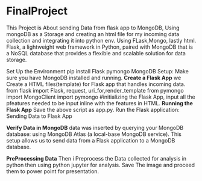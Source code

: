 # FinalProject
This Project is About sending Data from flask app to MongoDB, Using mongoDB as a Storage and creating an html file for my incoming data collection and integrating it into python env. Using FLask,Mongo, lastly html. 
Flask, a lightweight web framework in Python, paired with MongoDB that is a NoSQL database that provides a flexible and scalable solution for data storage.

Set Up the Environment
pip install Flask pymongo
MongoDB Setup: Make sure you have MongoDB installed and running. 
**Create a Flask App**
we Create a HTML files(template) for Flask app that handles incoming data.
from flask import Flask, request,  uri_for,render_template
from pymongo import MongoClient
import pymongo
#initializing the Flask App, input all the pfeatures needed to be input inline with the features in HTML.
**Running the Flask App**
Save the above script as app.py.
Run the Flask application:
Sending Data to Flask App

**Verify Data in MongoDB**
data was inserted by querying your MongoDB database: using MongoDB Atlas (a local-base MongoDB service).
This setup allows us to send data from a Flask application to a MongoDB database.

**PreProcessing Data**
Then i Preprocess the Data collected for analysis in python then using python jupyter for analysis. Save The image and proceed them to power point for presentation.





